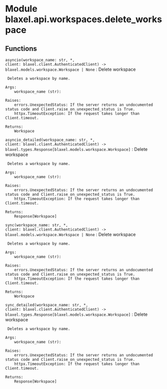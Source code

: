 Module blaxel.api.workspaces.delete_workspace
=============================================

Functions
---------

`asyncio(workspace_name: str, *, client: blaxel.client.AuthenticatedClient) ‑> blaxel.models.workspace.Workspace | None`
:   Delete workspace
    
     Deletes a workspace by name.
    
    Args:
        workspace_name (str):
    
    Raises:
        errors.UnexpectedStatus: If the server returns an undocumented status code and Client.raise_on_unexpected_status is True.
        httpx.TimeoutException: If the request takes longer than Client.timeout.
    
    Returns:
        Workspace

`asyncio_detailed(workspace_name: str, *, client: blaxel.client.AuthenticatedClient) ‑> blaxel.types.Response[blaxel.models.workspace.Workspace]`
:   Delete workspace
    
     Deletes a workspace by name.
    
    Args:
        workspace_name (str):
    
    Raises:
        errors.UnexpectedStatus: If the server returns an undocumented status code and Client.raise_on_unexpected_status is True.
        httpx.TimeoutException: If the request takes longer than Client.timeout.
    
    Returns:
        Response[Workspace]

`sync(workspace_name: str, *, client: blaxel.client.AuthenticatedClient) ‑> blaxel.models.workspace.Workspace | None`
:   Delete workspace
    
     Deletes a workspace by name.
    
    Args:
        workspace_name (str):
    
    Raises:
        errors.UnexpectedStatus: If the server returns an undocumented status code and Client.raise_on_unexpected_status is True.
        httpx.TimeoutException: If the request takes longer than Client.timeout.
    
    Returns:
        Workspace

`sync_detailed(workspace_name: str, *, client: blaxel.client.AuthenticatedClient) ‑> blaxel.types.Response[blaxel.models.workspace.Workspace]`
:   Delete workspace
    
     Deletes a workspace by name.
    
    Args:
        workspace_name (str):
    
    Raises:
        errors.UnexpectedStatus: If the server returns an undocumented status code and Client.raise_on_unexpected_status is True.
        httpx.TimeoutException: If the request takes longer than Client.timeout.
    
    Returns:
        Response[Workspace]